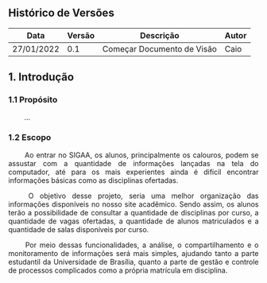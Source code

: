 ## Histórico de Versões

Data|Versão|Descrição|Autor
-|-|-|-
27/01/2022|0.1|Começar Documento de Visão| Caio|

## 1. <a name="1">Introdução</a>

### 1.1 <a name ="1_1">Propósito</a>

<p align="justify"> &emsp;&emsp; ... </p>

### 1.2 <a name="1_2">Escopo</a>

<p align="justify"> &emsp;&emsp; Ao entrar no SIGAA, os alunos, principalmente os calouros, podem 
se assustar com a quantidade de informações lançadas na tela do computador, até para os mais experientes 
ainda é difícil encontrar informações básicas como as disciplinas ofertadas. </p>
 
<p align="justify"> &emsp;&emsp; O objetivo desse projeto, seria uma melhor organização das informações 
disponíveis no nosso site acadêmico. Sendo assim, os alunos terão a possibilidade de consultar a quantidade 
de disciplinas por curso, a quantidade de vagas ofertadas, a quantidade de alunos matriculados e a quantidade 
de salas disponíveis por curso. </p>

<p align="justify"> &emsp;&emsp; Por meio dessas funcionalidades, a análise, o compartilhamento e o monitoramento
de informações será mais simples, ajudando tanto a parte estudantil da Universidade de Brasília, quanto a parte 
de gestão e controle de processos complicados como a própria matrícula em disciplina. </p>
  
  



